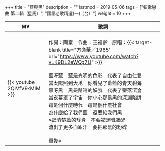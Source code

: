 +++
title = "藍與黑"
description = ""
lastmod = 2019-05-06
tags = ["弦歌戀曲 第二輯（星馬）", "國語老歌精選(一)（台）"]
weight = 10
+++

MV  | 歌詞  
--------------|-------
{{< youtube 2QiVfV9kMIM >}}|<br/>作詞：陶秦　作曲：王福齡　原唱：{{< target-blank title="方逸華／1965" url="https://www.youtube.com/watch?v=K9DL2eWQp7U" >}}<br/><br/>藍呀藍　藍是光明的色彩　代表了自由仁愛<br/>當太陽照到大地　你看見了藍藍的青天碧海<br/>黑呀黑　黑是陰暗的妖氛　代表了墮落沉淪<br/>當夜幕罩了宇宙　你小心那黑黑的深淵陷阱<br/>這是個什麼時代　這是個什麼社會<br/>為什麼給了我們藍　還要給我們黑<br/>※認清楚藍的珍貴　不要被黑暗迷醉<br/>流出了更多血跟汗　要把那黑的粉碎<br/><br/>重複※